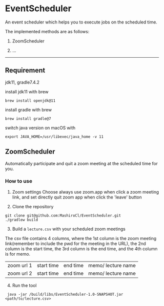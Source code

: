 # EventScheduler
An event scheduler which helps you to execute jobs on the scheduled time.

The implemented methods are as follows:

1. ZoomScheduler

2. ...

---


## Requirement
jdk11, gradle7.4.2

install jdk11 with brew
```shell
brew install openjdk@11
```

install gradle with brew
```shell
brew install gradle@7
```

switch java version on macOS with
```shell
export JAVA_HOME=/usr/libexec/java_home -v 11
```


## ZoomScheduler
Automatically participate and quit a zoom meeting at the scheduled time for you.

### How to use
1. Zoom settings
Choose always use zoom.app when click a zoom meeting link, and set directly quit zoom app when click the 'leave' button

2. Clone the repository
```
git clone git@github.com:MashiroCl/EventScheduler.git
./gradlew build
```

3. Build a `lecture.csv` with your scheduled zoom meetings

The csv file contains 4 columns, where the 1st column is the zoom meeting link(remember to include the pwd for the meeting in the URL), the 2nd column is the start time, the 3rd column is the end time, and the 4th column is for memo.

|  |   |  |   |
| ---- | ---- | ---- | ---- |
|  zoom url 1  |  start time  |  end time  | memo/ lecture name  |
|  zoom url 2  |  start time  |  end time  | memo/ lecture name  |



4. Run the tool
```
 java -jar /build/libs/EventScheduler-1.0-SNAPSHOT.jar  <path/to/lecture.csv>
```

